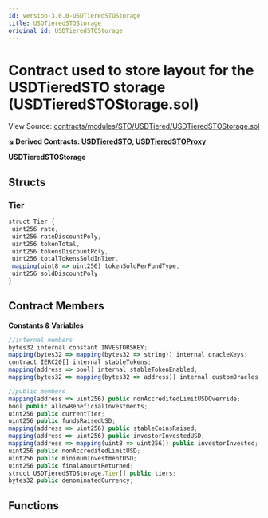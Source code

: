 ```yaml
---
id: version-3.0.0-USDTieredSTOStorage
title: USDTieredSTOStorage
original_id: USDTieredSTOStorage
---
```


# Contract used to store layout for the USDTieredSTO storage (USDTieredSTOStorage.sol)

View Source: [contracts/modules/STO/USDTiered/USDTieredSTOStorage.sol](../../contracts/modules/STO/USDTiered/USDTieredSTOStorage.sol)

**↘ Derived Contracts: [USDTieredSTO](USDTieredSTO.md), [USDTieredSTOProxy](USDTieredSTOProxy.md)**

**USDTieredSTOStorage**

## Structs
### Tier

```js
struct Tier {
 uint256 rate,
 uint256 rateDiscountPoly,
 uint256 tokenTotal,
 uint256 tokensDiscountPoly,
 uint256 totalTokensSoldInTier,
 mapping(uint8 => uint256) tokenSoldPerFundType,
 uint256 soldDiscountPoly
}
```

## Contract Members
**Constants & Variables**

```js
//internal members
bytes32 internal constant INVESTORSKEY;
mapping(bytes32 => mapping(bytes32 => string)) internal oracleKeys;
contract IERC20[] internal stableTokens;
mapping(address => bool) internal stableTokenEnabled;
mapping(bytes32 => mapping(bytes32 => address)) internal customOracles;

//public members
mapping(address => uint256) public nonAccreditedLimitUSDOverride;
bool public allowBeneficialInvestments;
uint256 public currentTier;
uint256 public fundsRaisedUSD;
mapping(address => uint256) public stableCoinsRaised;
mapping(address => uint256) public investorInvestedUSD;
mapping(address => mapping(uint8 => uint256)) public investorInvested;
uint256 public nonAccreditedLimitUSD;
uint256 public minimumInvestmentUSD;
uint256 public finalAmountReturned;
struct USDTieredSTOStorage.Tier[] public tiers;
bytes32 public denominatedCurrency;

```

## Functions


